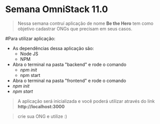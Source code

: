 # Semana OmniStack 11.0

> Nessa semana contruí aplicação de nome **Be the Hero**
tem como objetivo cadastrar ONGs que precisam em seus casos.


#Para utilizar aplicação: 
- As dependências dessa aplicação são: 
	- Node JS
	- NPM
- Abra o terminal na pasta "backend" e rode o comando 
	- *npm init* 
	- npm start
- Abra o terminal na pasta "frontend" e rode o comando
 - *npm init*
- *npm start*

> A aplicação será inicializada e você poderá utilizar através do link **http://localhost:3000**

> crie sua ONG e utilize :) 
 

